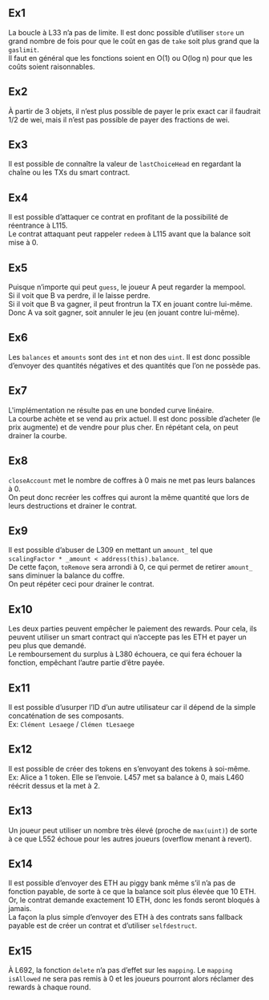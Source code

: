 ## Ex1
La boucle à L33 n’a pas de limite. Il est donc possible d’utiliser `store` un grand nombre de fois pour que le coût en gas de `take` soit plus grand que la `gaslimit`.  
Il faut en général que les fonctions soient en O(1) ou O(log n) pour que les coûts soient raisonnables.

## Ex2
À partir de 3 objets, il n’est plus possible de payer le prix exact car il faudrait 1/2 de wei, mais il n’est pas possible de payer des fractions de wei.

## Ex3
Il est possible de connaître la valeur de `lastChoiceHead` en regardant la chaîne ou les TXs du smart contract.

## Ex4
Il est possible d’attaquer ce contrat en profitant de la possibilité de réentrance à L115.  
Le contrat attaquant peut rappeler `redeem` à L115 avant que la balance soit mise à 0.

## Ex5
Puisque n’importe qui peut `guess`, le joueur A peut regarder la mempool.  
Si il voit que B va perdre, il le laisse perdre.  
Si il voit que B va gagner, il peut frontrun la TX en jouant contre lui-même.  
Donc A va soit gagner, soit annuler le jeu (en jouant contre lui-même).

## Ex6
Les `balances` et `amounts` sont des `int` et non des `uint`. Il est donc possible d’envoyer des quantités négatives et des quantités que l’on ne possède pas.

## Ex7
L'implémentation ne résulte pas en une bonded curve linéaire.  
La courbe achète et se vend au prix actuel. Il est donc possible d’acheter (le prix augmente) et de vendre pour plus cher. En répétant cela, on peut drainer la courbe.

## Ex8
`closeAccount` met le nombre de coffres à 0 mais ne met pas leurs balances à 0.  
On peut donc recréer les coffres qui auront la même quantité que lors de leurs destructions et drainer le contrat.

## Ex9
Il est possible d’abuser de L309 en mettant un `amount_` tel que `scalingFactor * _amount < address(this).balance`.  
De cette façon, `toRemove` sera arrondi à 0, ce qui permet de retirer `amount_` sans diminuer la balance du coffre.  
On peut répéter ceci pour drainer le contrat.

## Ex10
Les deux parties peuvent empêcher le paiement des rewards. Pour cela, ils peuvent utiliser un smart contract qui n’accepte pas les ETH et payer un peu plus que demandé.  
Le remboursement du surplus à L380 échouera, ce qui fera échouer la fonction, empêchant l’autre partie d’être payée.

## Ex11
Il est possible d’usurper l’ID d’un autre utilisateur car il dépend de la simple concaténation de ses composants.  
Ex: `Clément Lesaege` / `Clémen tLesaege`

## Ex12
Il est possible de créer des tokens en s’envoyant des tokens à soi-même.  
Ex: Alice a 1 token. Elle se l’envoie. L457 met sa balance à 0, mais L460 réécrit dessus et la met à 2.

## Ex13
Un joueur peut utiliser un nombre très élevé (proche de `max(uint)`) de sorte à ce que L552 échoue pour les autres joueurs (overflow menant à revert).

## Ex14
Il est possible d’envoyer des ETH au piggy bank même s’il n’a pas de fonction payable, de sorte à ce que la balance soit plus élevée que 10 ETH. Or, le contrat demande exactement 10 ETH, donc les fonds seront bloqués à jamais.  
La façon la plus simple d’envoyer des ETH à des contrats sans fallback payable est de créer un contrat et d’utiliser `selfdestruct`.

## Ex15
À L692, la fonction `delete` n’a pas d’effet sur les `mapping`. Le `mapping isAllowed` ne sera pas remis à 0 et les joueurs pourront alors réclamer des rewards à chaque round.
